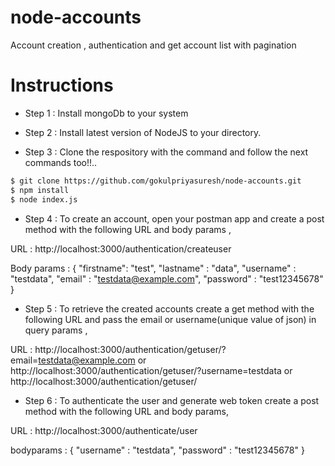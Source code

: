 # node-accounts
Account creation , authentication and get account list with pagination

# Instructions

* Step 1 : Install mongoDb to your system

* Step 2 : Install latest version of NodeJS to your directory.

* Step 3 : Clone the respository with the command and follow the next commands too!!..

``` sh
$ git clone https://github.com/gokulpriyasuresh/node-accounts.git
$ npm install
$ node index.js
```

* Step 4 : To create an account, open your postman app and create a post method with the following URL and body params , 

URL : http://localhost:3000/authentication/createuser

Body params : {
              "firstname": "test",
              "lastname" : "data",
              "username" : "testdata",
              "email"    : "testdata@example.com",
              "password" : "test12345678"
              }

* Step 5 : To retrieve the created accounts create a get method with the following URL and pass the email or username(unique value of json) in query params ,

URL : http://localhost:3000/authentication/getuser/?email=testdata@example.com or http://localhost:3000/authentication/getuser/?username=testdata or http://localhost:3000/authentication/getuser/

* Step 6 : To authenticate the user and generate web token create a post method with the following URL and body params,

URL : http://localhost:3000/authenticate/user

bodyparams : {
"username" : "testdata",
"password" : "test12345678"
}
